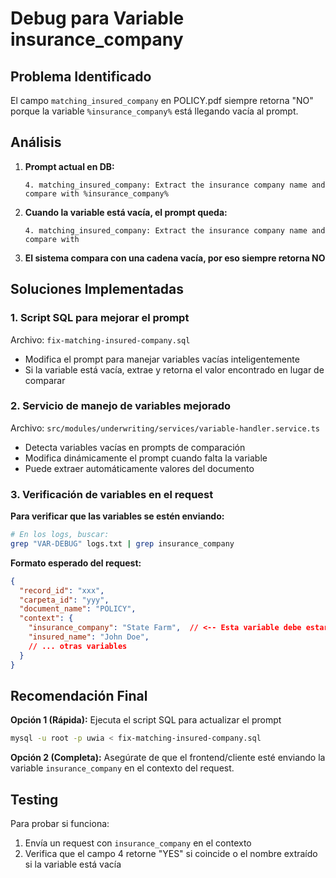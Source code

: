 # Debug para Variable insurance_company

## Problema Identificado
El campo `matching_insured_company` en POLICY.pdf siempre retorna "NO" porque la variable `%insurance_company%` está llegando vacía al prompt.

## Análisis
1. **Prompt actual en DB:**
   ```
   4. matching_insured_company: Extract the insurance company name and compare with %insurance_company%
   ```

2. **Cuando la variable está vacía, el prompt queda:**
   ```
   4. matching_insured_company: Extract the insurance company name and compare with
   ```

3. **El sistema compara con una cadena vacía, por eso siempre retorna NO**

## Soluciones Implementadas

### 1. Script SQL para mejorar el prompt
Archivo: `fix-matching-insured-company.sql`
- Modifica el prompt para manejar variables vacías inteligentemente
- Si la variable está vacía, extrae y retorna el valor encontrado en lugar de comparar

### 2. Servicio de manejo de variables mejorado
Archivo: `src/modules/underwriting/services/variable-handler.service.ts`
- Detecta variables vacías en prompts de comparación
- Modifica dinámicamente el prompt cuando falta la variable
- Puede extraer automáticamente valores del documento

### 3. Verificación de variables en el request

**Para verificar que las variables se estén enviando:**

```bash
# En los logs, buscar:
grep "VAR-DEBUG" logs.txt | grep insurance_company
```

**Formato esperado del request:**
```json
{
  "record_id": "xxx",
  "carpeta_id": "yyy",
  "document_name": "POLICY",
  "context": {
    "insurance_company": "State Farm",  // <-- Esta variable debe estar presente
    "insured_name": "John Doe",
    // ... otras variables
  }
}
```

## Recomendación Final

**Opción 1 (Rápida):** Ejecuta el script SQL para actualizar el prompt
```bash
mysql -u root -p uwia < fix-matching-insured-company.sql
```

**Opción 2 (Completa):** Asegúrate de que el frontend/cliente esté enviando la variable `insurance_company` en el contexto del request.

## Testing
Para probar si funciona:
1. Envía un request con `insurance_company` en el contexto
2. Verifica que el campo 4 retorne "YES" si coincide o el nombre extraído si la variable está vacía